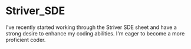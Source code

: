 # Striver_SDE

I've recently started working through the Striver SDE sheet and have a strong desire to enhance my coding abilities.
I'm eager to become a more proficient coder.
